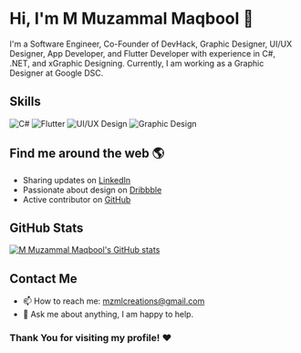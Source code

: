 

# Hi, I'm M Muzammal Maqbool 👋

I'm a Software Engineer, Co-Founder of DevHack, Graphic Designer, UI/UX Designer, App Developer, and Flutter Developer with experience in C#, .NET, and xGraphic Designing. Currently, I am working as a Graphic Designer at Google DSC.

## Skills
![C#](https://img.shields.io/badge/-C%23-239120?style=flat-square&logo=c-sharp&logoColor=white)
![Flutter](https://img.shields.io/badge/-Flutter-02569B?style=flat-square&logo=flutter&logoColor=white)
![UI/UX Design](https://img.shields.io/badge/-UI%2FUX%20Design-FF4088?style=flat-square)
![Graphic Design](https://img.shields.io/badge/-Graphic%20Design-1F8BFF?style=flat-square)

## Find me around the web 🌎
- Sharing updates on [LinkedIn](https://www.linkedin.com/in/muzammalmaqbool/)
- Passionate about design on [Dribbble](https://dribbble.com/Muzammalmaqbool)
- Active contributor on [GitHub](https://github.com/MuzammalMaqbool)

## GitHub Stats
[![M Muzammal Maqbool's GitHub stats](https://github-readme-stats.vercel.app/api?username=MuzammalMaqbool&count_private=true&show_icons=true&theme=radical)](https://github.com/MuzammalMaqbool/github-readme-stats)

## Contact Me
- 📫 How to reach me: [mzmlcreations@gmail.com](mailto:mzmlcreations@gmail.com)
- 💬 Ask me about anything, I am happy to help.

### Thank You for visiting my profile! ❤️
